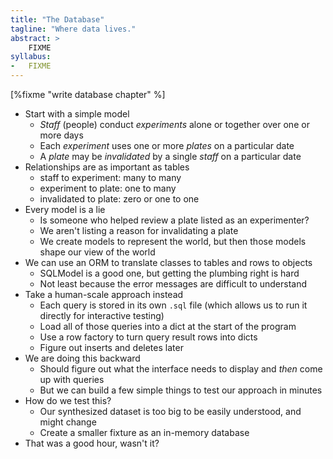```yaml
---
title: "The Database"
tagline: "Where data lives."
abstract: >
    FIXME
syllabus:
-   FIXME
---
```


[%fixme "write database chapter" %]

-   Start with a simple model
    -   *Staff* (people) conduct *experiments* alone or together over one or more days
    -   Each *experiment* uses one or more *plates* on a particular date
    -   A *plate* may be *invalidated* by a single *staff* on a particular date
-   Relationships are as important as tables
    -   staff to experiment: many to many
    -   experiment to plate: one to many
    -   invalidated to plate: zero or one to one
-   Every model is a lie
    -   Is someone who helped review a plate listed as an experimenter?
    -   We aren't listing a reason for invalidating a plate
    -   We create models to represent the world, but then those models shape our view of the world
-   We can use an ORM to translate classes to tables and rows to objects
    -   SQLModel is a good one, but getting the plumbing right is hard
    -   Not least because the error messages are difficult to understand
-   Take a human-scale approach instead
    -   Each query is stored in its own `.sql` file (which allows us to run it directly for interactive testing)
    -   Load all of those queries into a dict at the start of the program
    -   Use a row factory to turn query result rows into dicts
    -   Figure out inserts and deletes later
-   We are doing this backward
    -   Should figure out what the interface needs to display and *then* come up with queries
    -   But we can build a few simple things to test our approach in minutes
-   How do we test this?
    -   Our synthesized dataset is too big to be easily understood, and might change
    -   Create a smaller fixture as an in-memory database
-   That was a good hour, wasn't it?
